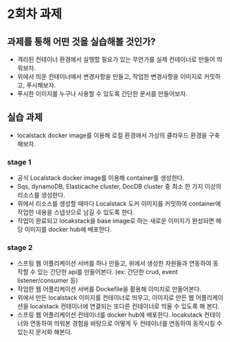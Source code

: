 # 2회차 과제

## 과제를 통해 어떤 것을 실습해볼 것인가?
- 격리된 컨테이너 환경에서 실행할 필요가 있는 무언가를 실제 컨테이너로 만들어 띄워보자.
- 위에서 띄운 컨테이너에서 변경사항을 만들고, 작업한 변경사항을 이미지로 커밋하고, 푸시해보자.
- 푸시한 이미지를 누구나 사용할 수 있도록 간단한 문서를 만들어보자.

## 실습 과제
- localstack docker image를 이용해 로컬 환경애서 가상의 클라우드 환경을 구축해보자.

### stage 1
- 공식 Localstack docker image를 이용해 container를 생성한다.
- Sqs, dynamoDB, Elasticache cluster, DocDB cluster 중 최소 한 가지 이상의 리소스를 생성한다.
- 위에서 리소스를 생성할 때마다 Localstack 도커 이미지를 커밋하여 container에 작업한 내용을 스냅샷으로 남길 수 있도록 한다.
- 작업이 완료되고 locakstack을 base image로 하는 새로운 이미지가 완성되면 해당 이미지를 docker hub에 배포한다.
### stage 2
- 스프링 웹 어플리케이션 서버를 하나 만들고, 위에서 생성한 자원들과 연동하여 동작할 수 있는 간단한 api를 만들어본다. (ex: 간단한 crud, event listener/consumer 등)
- 작업한 웹 어플리케이션 서버를 Dockefile을 활용해 이미지로 만들어본다.
- 위에서 만든 localstack 이미지를 컨테이너로 띄우고, 이미지로 만든 웹 어플리케이션을 localstack 컨테이너에 연결되는 또다른 컨테이너로 띄울 수 있도록 해 본다.
- 스프링 웹 어플리케이션 컨테이너를 docker hub에 배포한다. locakstack 컨테이너와 연동하여 띄워본 경험을 바탕으로 어떻게 두 컨테이너를 연동하여 동작시킬 수 있는지 문서화 해본다.
